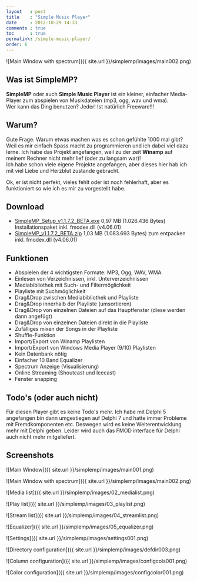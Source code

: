 ```yaml
---
layout   : post
title    : "Simple Music Player"
date     : 2012-10-29 14:33
comments : true
toc      : true
permalink: /simple-music-player/
order: 6
---
```


![Main Window with spectrum]({{ site.url }}/simplemp/images/main002.png)  

## Was ist SimpleMP?

**SimpleMP** oder auch **Simple Music Player** ist ein kleiner, einfacher Media-Player zum abspielen von Musikdateien (mp3, ogg, wav und wma).  
Wer kann das Ding benutzen? Jeder! Ist natürlich Freeware!!!

## Warum?

Gute Frage. Warum etwas machen was es schon gefühlte 1000 mal gibt?  
Weil es mir einfach Spass macht zu programmieren und ich dabei viel dazu lerne. Ich habe das Projekt angefangen, weil zu der zeit **Winamp** auf meinem Rechner nicht mehr lief (oder zu langsam war)!  
Ich habe schon viele eigene Projekte angefangen, aber dieses hier hab ich mit viel Liebe und Herzblut zustande gebracht.

Ok, er ist nicht perfekt, vieles fehlt oder ist noch fehlerhaft, aber es funktioniert so wie ich es mir zu vorgestellt habe.

## Download

- [SimpleMP_Setup_v1.1.7.2_BETA.exe](https://github.com/punker76/simple-music-player/releases/download/v1.1.x/SimpleMP_Setup_v1.1.7.2_BETA.exe) 0,97 MB (1.026.436 Bytes) Installationspaket inkl. fmodex.dll (v4.06.01)
- [SimpleMP_v1.1.7.2_BETA.zip](https://github.com/punker76/simple-music-player/releases/download/v1.1.x/SimpleMP_v1.1.7.2_BETA.zip) 1,03 MB (1.083.693 Bytes) zum entpacken inkl. fmodex.dll (v4.06.01)

## Funktionen

- Abspielen der 4 wichtigsten Formate: MP3, Ogg, WAV, WMA
- Einlesen von Verzeichnissen, inkl. Unterverzeichnissen
- Mediabibliothek mit Such- und Filtermöglichkeit
- Playliste mit Suchmöglichkeit
- Drag&Drop zwischen Mediabibliothek und Playliste
- Drag&Drop innerhalb der Playliste (umsortieren)
- Drag&Drop von einzelnen Dateien auf das Hauptfenster (diese werden dann angefügt)
- Drag&Drop von einzelnen Dateien direkt in die Playliste
- Zufälliges mixen der Songs in der Playliste
- Shuffle-Funktion
- Import/Export von Winamp Playlisten
- Import/Export von Windows Media Player (9/10) Playlisten
- Kein Datenbank nötig
- Einfacher 10 Band Equalizer
- Spectrum Anzeige (Visualisierung)
- Online Streaming (Shoutcast und Icecast)
- Fenster snapping

## Todo's (oder auch nicht)

Für diesen Player gibt es keine Todo's mehr. Ich habe mit Delphi 5 angefangen bin dann umgestiegen auf Delphi 7 und hatte immer Probleme mit Fremdkomponenten etc. Deswegen wird es keine Weiterentwicklung mehr mit Delphi geben. Leider wird auch das FMOD interface für Delphi auch nicht mehr mitgeliefert.

## Screenshots

![Main Window]({{ site.url }}/simplemp/images/main001.png)  

![Main Window with spectrum]({{ site.url }}/simplemp/images/main002.png)  

![Media list]({{ site.url }}/simplemp/images/02_medialist.png)  

![Play list]({{ site.url }}/simplemp/images/03_playlist.png)  

![Stream list]({{ site.url }}/simplemp/images/04_streamlist.png)  

![Equalizer]({{ site.url }}/simplemp/images/05_equalizer.png)  

![Settings]({{ site.url }}/simplemp/images/settings001.png)  

![Directory configuration]({{ site.url }}/simplemp/images/defdir003.png)  

![Column configuration]({{ site.url }}/simplemp/images/configcols001.png)  

![Color configuration]({{ site.url }}/simplemp/images/configcolor001.png)  
